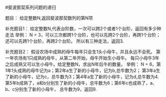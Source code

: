 #斐波那契系列问题的递归

题目：
	给定整数N,返回斐波那契数列的第N项

补充题目1：
	给定整数N,代表台阶数，一次可以跨2个或者1个台阶，返回有多少种走法
	举例：
		N = 3，可以三次都跨1个台阶，也可以先跨2个台阶，再跨1个台阶；还可以先跨1个台阶，再跨2个台阶。
		所以有三种走法，返回3.
	
补充题目2：
	假设农场中成熟的母牛每年只会生1头小母牛，并且永远不会死。
	第一年农场有1只成熟的母牛，从第二年开始，母牛开始生小母牛。
	每只小母牛3年之后成熟又可以生小母牛。给定整数N，求出N年后牛的数量。
	举例：
		N = 6，第1年1头成熟的母牛记为a；第2年a生了新的小母牛，记为b,总牛数为2；
		第3年a生了新的小母牛，记为c，总牛数为3；第4年a生了新的小母牛，记为d,总牛数为4.
		第5年b成熟了，a和b分别生了新的小母牛，总牛数为6；第6年c也成熟了，a、b、c分别生了新的小母牛，
		总牛数为9，返回9.